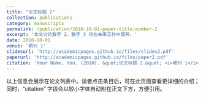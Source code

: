 ```yaml
---
title: "论文标题 2"
collection: publications
category: manuscripts
permalink: /publication/2010-10-01-paper-title-number-2
excerpt: '本文讨论数字 2，数字 3 将在未来工作中展开。'
date: 2010-10-01
venue: '期刊 1'
slidesurl: 'http://academicpages.github.io/files/slides2.pdf'
paperurl: 'http://academicpages.github.io/files/paper2.pdf'
citation: 'Your Name, You. (2010). &quot;论文标题 2.&quot; <i>期刊 1</i>. 1(2).'
---
```


以上信息会展示在论文列表中。读者点击条目后，可在此页面查看更详细的介绍；同时，“citation” 字段会以较小字体自动附在正文下方，方便引用。